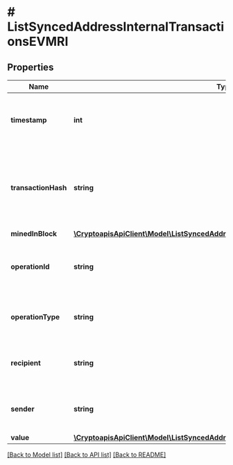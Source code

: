 # # ListSyncedAddressInternalTransactionsEVMRI

## Properties

Name | Type | Description | Notes
------------ | ------------- | ------------- | -------------
**timestamp** | **int** | Numeric representation of the timestamp in seconds since epoch |
**transactionHash** | **string** | String representation of the hash of the transaction in which the internal transaction happened |
**minedInBlock** | [**\CryptoapisApiClient\Model\ListSyncedAddressInternalTransactionsEVMRIMinedInBlock**](ListSyncedAddressInternalTransactionsEVMRIMinedInBlock.md) |  |
**operationId** | **string** | String representation of internal transaction type trace address |
**operationType** | **string** | String representation of internal transaction type |
**recipient** | **string** | String representation of the internal transaction recipient |
**sender** | **string** | String representation of the internal transaction sender |
**value** | [**\CryptoapisApiClient\Model\ListSyncedAddressInternalTransactionsEVMRIValue**](ListSyncedAddressInternalTransactionsEVMRIValue.md) |  |

[[Back to Model list]](../../README.md#models) [[Back to API list]](../../README.md#endpoints) [[Back to README]](../../README.md)
